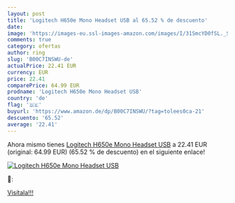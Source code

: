 ```yaml
---
layout: post
title: 'Logitech H650e Mono Headset USB al 65.52 % de descuento'
date: 
image: 'https://images-eu.ssl-images-amazon.com/images/I/31SmcYD0fSL._SL200_.jpg'
comments: true
category: ofertas
author: ring
slug: 'B00C7INSWU-de'
actualPrice: 22.41 EUR
currency: EUR
price: 22.41
comparePrice: 64.99 EUR
prodname: 'Logitech H650e Mono Headset USB'
country: 'de'
flag: '🇩🇪'
buyurl: 'https://www.amazon.de/dp/B00C7INSWU/?tag=tolees0ca-21'
descuento: '65.52'
average: '22.41'
---
```


Ahora mismo tienes [Logitech H650e Mono Headset USB](https://www.amazon.de/dp/B00C7INSWU/?tag=tolees0ca-21) a 22.41 EUR (original: 64.99 EUR) (65.52 %  de descuento) en el siguiente enlace!

[![Logitech H650e Mono Headset USB](https://images-eu.ssl-images-amazon.com/images/I/31SmcYD0fSL._SL200_.jpg)](https://www.amazon.de/dp/B00C7INSWU/?tag=tolees0ca-21)

🔎:


[Visítala!!!](https://www.amazon.de/dp/B00C7INSWU/?tag=tolees0ca-21)
